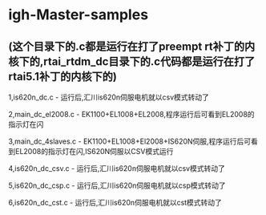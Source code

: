 # igh-Master-samples
(这个目录下的.c都是运行在打了preempt rt补丁的内核下的,rtai_rtdm_dc目录下的.c代码都是运行在打了rtai5.1补丁的内核下的)
--------------------------------------------------------------------------------------------------------------
1,is620n_dc.c - 运行后,汇川is620n伺服电机就以csv模式转动了

2,main_dc_el2008.c - EK1100+EL1008+EL2008,程序运行后可看到EL2008的指示灯在闪

3,main_dc_4slaves.c - EK1100+EL1008+El2008+IS620N伺服,程序运行后可看到EL2008的指示灯在闪,IS620N伺服以CSV模式运行

4,is620n_dc_csv.c - 运行后,汇川is620n伺服电机就以csv模式转动了

5,is620n_dc_csp.c - 运行后,汇川is620n伺服电机就以csp模式转动了

6,is620n_dc_cst.c - 运行后,汇川is620n伺服电机就以cst模式转动了
